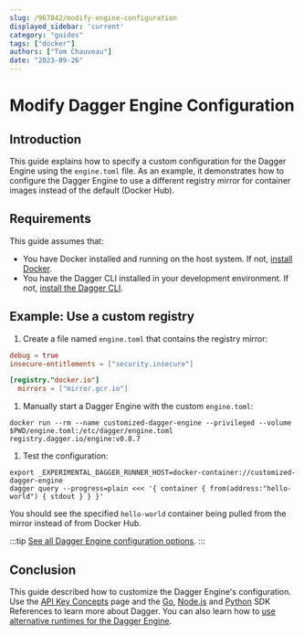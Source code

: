 ```yaml
---
slug: /967042/modify-engine-configuration
displayed_sidebar: 'current'
category: "guides"
tags: ["docker"]
authors: ["Tom Chauveau"]
date: "2023-09-26"
---
```


# Modify Dagger Engine Configuration

## Introduction

This guide explains how to specify a custom configuration for the Dagger Engine using the `engine.toml` file. As an example, it demonstrates how to configure the Dagger Engine to use a different registry mirror for container images instead of the default (Docker Hub).

## Requirements

This guide assumes that:

- You have Docker installed and running on the host system. If not, [install Docker](https://docs.docker.com/engine/install/).
- You have the Dagger CLI installed in your development environment. If not, [install the Dagger CLI](../cli/465058-install.md).

## Example: Use a custom registry

1. Create a file named `engine.toml` that contains the registry mirror:

  ```toml
  debug = true
  insecure-entitlements = ["security.insecure"]

  [registry."docker.io"]
    mirrors = ["mirror.gcr.io"]
  ```

1. Manually start a Dagger Engine with the custom `engine.toml`:

  ```shell
  docker run --rm --name customized-dagger-engine --privileged --volume $PWD/engine.toml:/etc/dagger/engine.toml registry.dagger.io/engine:v0.8.7
  ```

1. Test the configuration:

  ```shell
  export _EXPERIMENTAL_DAGGER_RUNNER_HOST=docker-container://customized-dagger-engine
  dagger query --progress=plain <<< '{ container { from(address:"hello-world") { stdout } } }'
  ```

  You should see the specified `hello-world` container being pulled from the mirror instead of from Docker Hub.

:::tip
[See all Dagger Engine configuration options](https://docs.docker.com/build/buildkit/toml-configuration/).
:::

## Conclusion

This guide described how to customize the Dagger Engine's configuration. Use the [API Key Concepts](../api/975146-concepts.mdx) page and the [Go](https://pkg.go.dev/dagger.io/dagger), [Node.js](../sdk/nodejs/reference/modules.md) and [Python](https://dagger-io.readthedocs.org/) SDK References to learn more about Dagger. You can also learn how to [use alternative runtimes for the Dagger Engine](541047-alternative-runtimes.md).
